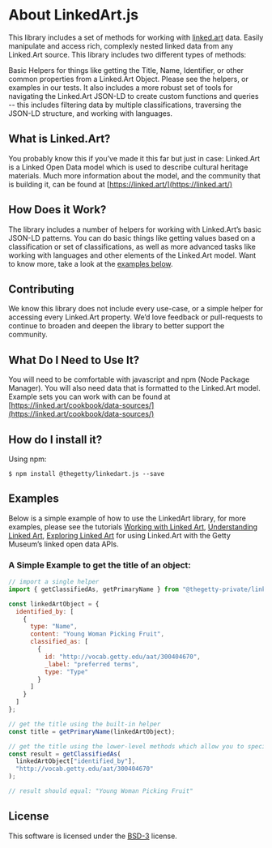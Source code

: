 # About LinkedArt.js

This library includes a set of methods for working with [linked.art](https://linked.art) data. Easily manipulate and access rich, complexly nested linked data from any Linked.Art source. This library includes two different types of methods:

Basic Helpers for things like getting the Title, Name, Identifier, or other common properties from a Linked.Art Object. Please see the helpers, or examples in our tests.
It also includes a more robust set of tools for navigating the Linked.Art JSON-LD to create custom functions and queries -- this includes filtering data by multiple classifications, traversing the JSON-LD structure, and working with languages.

## What is Linked.Art?

You probably know this if you’ve made it this far but just in case: Linked.Art is a Linked Open Data model which is used to describe cultural heritage materials. Much more information about the model, and the community that is building it, can be found at [https://linked.art/](https://linked.art/)

## How Does it Work?

The library includes a number of helpers for working with Linked.Art’s basic JSON-LD patterns. You can do basic things like getting values based on a classification or set of classifications, as well as more advanced tasks like working with languages and other elements of the Linked.Art model. Want to know more, take a look at the [examples below](#examples).

## Contributing

We know this library does not include every use-case, or a simple helper for accessing every Linked.Art property. We’d love feedback or pull-requests to continue to broaden and deepen the library to better support the community.

## What Do I Need to Use It?

You will need to be comfortable with javascript and npm (Node Package Manager). You will also need data that is formatted to the Linked.Art model. Example sets you can work with can be found at [https://linked.art/cookbook/data-sources/](https://linked.art/cookbook/data-sources/)

## How do I install it?

Using npm:

```shell
$ npm install @thegetty/linkedart.js --save
```

## Examples

Below is a simple example of how to use the LinkedArt library, for more examples, please see the tutorials [Working with Linked Art](https://observablehq.com/@jrladd/linked-art-2), [Understanding Linked Art](https://observablehq.com/@jrladd/linked-art-1), [Exploring Linked Art](https://observablehq.com/@jrladd/linked-art-3) for using Linked.Art with the Getty Museum’s linked open data APIs.

### A Simple Example to get the title of an object:

```js
// import a single helper
import { getClassifiedAs, getPrimaryName } from "@thegetty-private/linkedart";

const linkedArtObject = {
  identified_by: [
    {
      type: "Name",
      content: "Young Woman Picking Fruit",
      classified_as: [
        {
          id: "http://vocab.getty.edu/aat/300404670",
          _label: "preferred terms",
          type: "Type"
        }
      ]
    }
  ]
};

// get the title using the built-in helper
const title = getPrimaryName(linkedArtObject);

// get the title using the lower-level methods which allow you to specify a different classification, or other settings
const result = getClassifiedAs(
  linkedArtObject["identified_by"],
  "http://vocab.getty.edu/aat/300404670"
);

// result should equal: "Young Woman Picking Fruit"
```

## License

This software is licensed under the [BSD-3](https://opensource.org/licenses/BSD-3-Clause) license.
